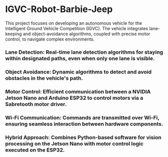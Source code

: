 # IGVC-Robot-Barbie-Jeep
This project focuses on developing an autonomous vehicle for the Intelligent Ground Vehicle Competition (IGVC). The vehicle integrates lane-keeping and object-avoidance algorithms, coupled with precise motor control, to navigate complex environments.

### Lane Detection: Real-time lane detection algorithms for staying within designated paths, even when only one lane is visible.
### Object Avoidance: Dynamic algorithms to detect and avoid obstacles in the vehicle's path.
### Motor Control: Efficient communication between a NVIDIA Jetson Nano and Arduino ESP32 to control motors via a Sabretooth motor driver.
### Wi-Fi Communication: Commands are transmitted over Wi-Fi, ensuring seamless interaction between hardware components.
### Hybrid Approach: Combines Python-based software for vision processing on the Jetson Nano with motor control logic executed on the ESP32.
